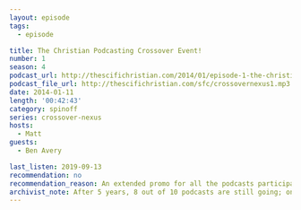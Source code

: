 ```yaml
---
layout: episode
tags:
  - episode

title: The Christian Podcasting Crossover Event!
number: 1
season: 4
podcast_url: http://thescifichristian.com/2014/01/episode-1-the-christian-podcasting-crossover-event/
podcast_file_url: http://thescifichristian.com/sfc/crossovernexus1.mp3
date: 2014-01-11
length: '00:42:43'
category: spinoff
series: crossover-nexus
hosts:
  - Matt
guests:
  - Ben Avery

last_listen: 2019-09-13
recommendation: no
recommendation_reason: An extended promo for all the podcasts participating in the crossover. 
archivist_note: After 5 years, 8 out of 10 podcasts are still going; only The Sci-Phi Show and The Storymen are defunct. I'm impressed.
---
```

